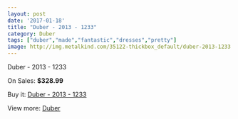 ```yaml
---
layout: post
date: '2017-01-18'
title: "Duber - 2013 - 1233"
category: Duber
tags: ["duber","made","fantastic","dresses","pretty"]
image: http://img.metalkind.com/35122-thickbox_default/duber-2013-1233.jpg
---
```

Duber - 2013 - 1233

On Sales: **$328.99**
<a href="https://www.metalkind.com/en/duber/11322-duber-2013-1233.html"><amp-img layout="responsive" width="600" height="600" src="//img.metalkind.com/35122-thickbox_default/duber-2013-1233.jpg" alt="Duber - 2013 - 1233 0" /></a>

Buy it: [Duber - 2013 - 1233](https://www.metalkind.com/en/duber/11322-duber-2013-1233.html "Duber - 2013 - 1233")

View more: [Duber](https://www.metalkind.com/en/134-duber "Duber")